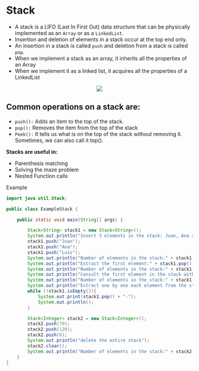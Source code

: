 # Stack

- A stack is a LIFO (Last In First Out) data structure that can be physically implemented as an `Array` or as a `LinkedList`.
- Insertion and deletion of elements in a stack occur at the top end only.
- An insertion in a stack is called `push` and deletion from a stack is called `pop`.
- When we implement a stack as an array, it inherits all the properties of an Array
- When we implement it as a linked list, it acquires all the properties of a LinkedList

<p align="center">
<img src="https://user-images.githubusercontent.com/13514156/189213657-df9bd132-5c8e-4e92-95e9-686089939839.png">

## Common operations on a stack are:

- `push():` Adds an item to the top of the stack.
- `pop():` Removes the item from the top of the stack
- `Peek():` It tells us what is on the top of the stack without removing it. Sometimes, we can also call it top().

**Stacks are useful in:**

- Parenthesis matching
- Solving the maze problem
- Nested Function calls


Example
```java
import java.util.Stack;

public class ExampleStack {

    public static void main(String[] args) {

        Stack<String> stack1 = new Stack<String>();
        System.out.println("Insert 3 elements in the stack: Juan, Ana and Luis");
        stack1.push("Juan");
        stack1.push("Ana");
        stack1.push("Luis");
        System.out.println("Number of elements in the stack:" + stack1.size());
        System.out.println("Extract the first element:" + stack1.pop());
        System.out.println("Number of elements in the stack:" + stack1.size());
        System.out.println("Consult the first element in the stack without extracting it:" + stack1.peek());
        System.out.println("Number of elements in the stack:" + stack1.size());
        System.out.println("Extract one by one each element from the stack as long as it is not empty:");
        while (!stack1.isEmpty()){
            System.out.print(stack1.pop() + "-");
            System.out.println();
        }

        Stack<Integer> stack2 = new Stack<Integer>();
        stack2.push(70);
        stack2.push(120);
        stack2.push(6);
        System.out.println("delete the entire stack");
        stack2.clear();
        System.out.println("Number of elements in the stack:" + stack2.size());
    }
}
```